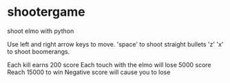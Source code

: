 # shootergame
shoot elmo with python

Use left and right arrow keys to move.
'space' to shoot straight bullets
'z' 'x' to shoot boomerangs.

Each kill earns 200 score
Each touch with the elmo will lose 5000 score
Reach 15000 to win
Negative score will cause you to lose
